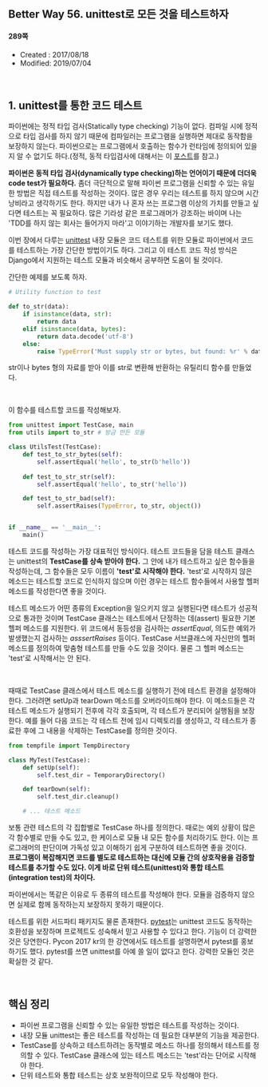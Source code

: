 ## Better Way 56. unittest로 모든 것을 테스트하자

#### 289쪽

* Created : 2017/08/18
* Modified: 2019/07/04

<br>

## 1. unittest를 통한 코드 테스트

파이썬에는 정적 타입 검사(Statically type checking) 기능이 없다. 컴파일 시에 정적으로 타입 검사를 하지 않기 때문에 컴파일러는 프로그램을 실행하면 제대로 동작함을 보장하지 않는다. 파이썬으로는 프로그램에서 호출하는 함수가 런타임에 정의되어 있을지 알 수 없기도 하다.(정적, 동적 타입검사에 대해서는 이 [포스트](https://thesocietea.org/2015/11/programming-concepts-static-vs-dynamic-type-checking/)를 참고.)  

**파이썬은 동적 타입 검사(dynamically type checking)하는 언어이기 때문에 더더욱 code test가 필요하다.** 좀더 극단적으로 말해 파이썬 프로그램을 신뢰할 수 있는 유일한 방법은 직접 테스트를 작성하는 것이다. 많은 경우 우리는 테스트를 하지 않으며 시간 낭비라고 생각하기도 한다. 하지만 내가 나 혼자 쓰는 프로그램 이상의 가치를 만들고 싶다면 테스트는 꼭 필요하다. 많은 기라성 같은 프로그래머가 강조하는 바이며 나는 'TDD를 하지 않는 회사는 들어가지 마라'고  이야기하는 개발자를 보기도 했다.  

이번 장에서 다루는 [unittest](https://docs.python.org/3/library/unittest.html) 내장 모듈은 코드 테스트를 위한 모듈로 파이썬에서 코드를 테스트하는 가장 간단한 방법이기도 하다. 그리고 이 테스트 코드 작성 방식은 Django에서 지원하는 테스트 모듈과 비슷해서 공부하면 도움이 될 것이다.

간단한 예제를 보도록 하자.

```python
# Utility function to test

def to_str(data):
    if isinstance(data, str):
        return data
    elif isinstance(data, bytes):
        return data.decode('utf-8')
    else:
        raise TypeError('Must supply str or bytes, but found: %r' % data)
```

str이나 bytes 형의 자료를 받아 이를 str로 변환해 반환하는 유틸리티 함수를 만들었다.

<br>

이 함수를 테스트할 코드를 작성해보자.

```python
from unittest import TestCase, main
from utils import to_str # 방금 만든 모듈

class UtilsTest(TestCase):
    def test_to_str_bytes(self):
        self.assertEqual('hello', to_str(b'hello'))
    
    def test_to_str_str(self):
        self.assertEqual('hello', to_str('hello'))

    def test_to_str_bad(self):
        self.assertRaises(TypeError, to_str, object())


if __name__ == '__main__':
    main()
```

테스트 코드를 작성하는 가장 대표적인 방식이다. 테스트 코드들을 담을 테스트 클래스는 unittest의 **TestCase를 상속 받아야 한다.** 그 안에 내가 테스트하고 싶은 함수들을 작성하는데, 그 함수들은 모두 이름이 **'test'로 시작해야 한다.** 'test'로 시작하지 않은 메소드는 테스트할 코드로 인식하지 않으며 이런 경우는 테스트 함수들에서 사용할 헬퍼 메소드를 작성한다면 좋을 것이다.

테스트 메소드가 어떤 종류의 Exception을 일으키지 않고 실행된다면 테스트가 성공적으로 통과한 것이며 TestCase 클래스는 테스트에서 단정하는 데(assert) 필요한 기본 헬퍼 메소드를 지원한다. 위 코드에서 동등성을 검사하는 _assertEqual_, 의도한 예외가 발생했는지 검사하는 _asssertRaises_ 등이다. TestCase 서브클래스에 자신만의 헬퍼 메소드를 정의하여 맞춤형 테스트를 만들 수도 있을 것이다. 물론 그 헬퍼 메소드는 'test'로 시작해서는 안 된다.


<Br>

때때로 TestCase 클래스에서 테스트 메소드를 실행하기 전에 테스트 환경을 설정해야 한다. 그러려면 setUp과 tearDown 메소드를 오버라이드해야 한다. 이 메소드들은 각 테스트 메소드가 실행되기 전후에 각각 호출되며, 각 테스트가 분리되어 실행됨을 보장한다. 예를 들어 다음 코드는 각 테스트 전에 임시 디렉토리를 생성하고, 각 테스트가 종료한 후에 그 내용을 삭제하는 TestCase를 정의한 것이다.

```python
from tempfile import TempDirectory

class MyTest(TestCase):
    def setUp(self):
        self.test_dir = TemporaryDirectory()

    def tearDown(self):
        self.test_dir.cleanup()

    # ... 테스트 메소드
```

보통 관련 테스트의 각 집합별로 TestCase 하나를 정의한다. 때로는 예외 상황이 많은 각 함수별로 만들 수도 있고, 한 케이스로 모듈 내 모든 함수를 처리하기도 한다. 이는 프로그래머의 판단이며 가독성 있고 이해하기 쉽게 구분하여 테스트하면 좋을 것이다.  
**프로그램이 복잡해지면 코드를 별도로 테스트하는 대신에 모듈 간의 상호작용을 검증할 테스트를 추가할 수도 있다. 이게 바로 단위 테스트(unittest)와 통합 테스트(integration test)의 차이다.**

파이썬에서는 똑같은 이유로 두 종류의 테스트를 작성해야 한다. 모듈을 검증하지 않으면 실제로 함께 동작하는지 보장하지 못하기 때문이다.  

테스트를 위한 서드파티 패키지도 물론 존재한다. [pytest](https://docs.pytest.org/en/latest/)는 unittest 코드도 동작하는 호환성을 보장하며 프로젝트도 성숙해서 믿고 사용할 수 있다고 한다. 기능이 더 강력한 것은 당연한다. Pycon 2017 kr의 한 강연에서도 테스트를 설명하면서 pytest를 홍보하기도 했다. pytest를 쓰면 unittest를 아예 쓸 일이 없다고 한다. 강력한 모듈인 것은 확실한 것 같다.  

<br>

## 핵심 정리

* 파이썬 프로그램을 신뢰할 수 있는 유일한 방법은 테스트를 작성하는 것이다.
* 내장 모듈 unittest는 좋은 테스트를 작성하는 데 필요한 대부분의 기능을 제공한다.
* TestCase를 상속하고 테스트하려는 동작별로 메소드 하나를 정의해서 테스트를 정의할 수 있다.
TestCase 클래스에 있는 테스트 메소드는 'test'라는 단어로 시작해야 한다.
* 단위 테스트와 통합 테스트는 상호 보완적이므로 모두 작성해야 한다.
